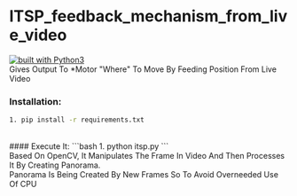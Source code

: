 # ITSP_feedback_mechanism_from_live_video
[![built with Python3](https://img.shields.io/badge/built%20with-Python3-red.svg)](https://www.python.org/)
<br>
Gives Output To *Motor "Where" To Move By Feeding Position From Live Video
<br>
### Installation:

```bash
1. pip install -r requirements.txt
```

<br>
#### Execute It:
```bash
1. python itsp.py
```
<br>
Based On OpenCV, It Manipulates The Frame In Video And Then Processes It By Creating Panorama.
<br>
Panorama Is Being Created By New Frames So To Avoid Overneeded Use Of CPU
